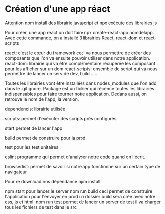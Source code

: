 # Création d'une app réact

Attention npm install des librairie javascript et npx exécute des librairies js

Pour créer, une app react on doit faire npx create-react-app nomdelapp. Avec cette commande, on a installé 3 librairies
React, react-dom et react-scripts

react: c'est le cœur du framework ceci va nous permettre de créer des composants que l'on va ensuite pouvoir utiliser
dans notre application.
react-dom: librairie qui va être complémentaire récupérée les composant pour les afficher sur un dom
react-scripts: ensemble de script qui va nous permettre de lancer un serv de dev, build .....

Toutes les librairies vont être installées dans nodes_modules que l'on add dans le .gitignore. Package est un fichier
qui récence toutes les librairies indispensables pour faire tourner notre application. Dedans aussi, on retrouve le nom
de l'app, la version.

dependencis: librairie utilisée

scripts: permet d'exécuter des scripts prés configurés

start permet de lancer l'app

build permet de construire pour la prod

test pour les test unitaires

eslint programme qui permet d'analyser notre code quand on l'écrit.

browserlist: permet de savoir si notre app fonctionne sur un certain type de navigateur

Pour re download nos dépendance npm install

npm start pour lancer le server
npm run build ceci permet de construire l'application pour l'envoyer en prod un dossier build sera crée avec notre css,
js et html.
npm run test permet de lancer un server de test il va charger tous les fichiers de test dans le src